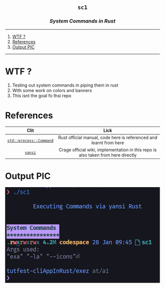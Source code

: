 <h2 align="center"><code> sc1 </code></h2>
<h3 align="center"><i> System Commands in Rust </i></h3>

----
1. [WTF ?](#wtf-)
2. [References](#references)
3. [Output PIC](#output-pic)

----

# WTF ? 

1. Testing out system commands in piping them in rust 
2. With some work on colors and banners 
3. This isnt the goal fo thsi repo 


# References 

Clit | Lick
|:--:|:--:|
[`std::process::Command`](https://doc.rust-lang.org/std/process/struct.Command.html) | Rust official manual, code here is referenced and learnt from here 
[`yansi`](https://docs.rs/yansi/latest/yansi/index.html) | Crage official wiki, implementation in this repo is also taken from here directly 

# Output PIC 

![](./pix/2023-01-28_15-16-04.png)